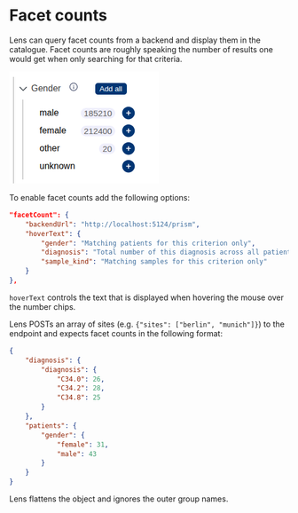 # Facet counts

Lens can query facet counts from a backend and display them in the catalogue. Facet counts are roughly speaking the number of results one would get when only searching for that criteria.

![Example of facet counts](facet-counts.png)

To enable facet counts add the following options:

```json
"facetCount": {
    "backendUrl": "http://localhost:5124/prism",
    "hoverText": {
        "gender": "Matching patients for this criterion only",
        "diagnosis": "Total number of this diagnosis across all patients",
        "sample_kind": "Matching samples for this criterion only"
    }
},
```

`hoverText` controls the text that is displayed when hovering the mouse over the number chips.

Lens POSTs an array of sites (e.g. `{"sites": ["berlin", "munich"]}`) to the endpoint and expects facet counts in the following format:

```json
{
    "diagnosis": {
        "diagnosis": {
            "C34.0": 26,
            "C34.2": 28,
            "C34.8": 25
        }
    },
    "patients": {
        "gender": {
            "female": 31,
            "male": 43
        }
    }
}
```

Lens flattens the object and ignores the outer group names.
